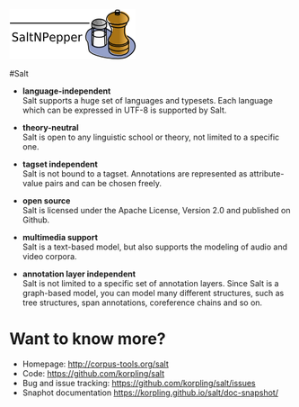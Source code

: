 ![SaltNPepper project](./gh-site/img/SaltNPepper_logo2010.png)

#Salt

* **language-independent** <br/>
Salt supports a huge set of languages and typesets. Each language which can be expressed in UTF-8 is supported by Salt.

* **theory-neutral** <br/>
Salt is open to any linguistic school or theory, not limited to a specific one.

* **tagset independent** <br/>
Salt is not bound to a tagset. Annotations are represented as attribute-value pairs and can be chosen freely.

* **open source** <br/>
Salt is licensed under the Apache License, Version 2.0 and published on Github.

* **multimedia support** <br/>
Salt is a text-based model, but also supports the modeling of audio and video corpora.

* **annotation layer independent** <br/>
Salt is not limited to a specific set of annotation layers. Since Salt is a graph-based model, you can model many different structures, such as tree structures, span annotations, coreference chains and so on.

# Want to know more?

* Homepage: http://corpus-tools.org/salt
* Code: https://github.com/korpling/salt
* Bug and issue tracking: https://github.com/korpling/salt/issues
* Snaphot documentation https://korpling.github.io/salt/doc-snapshot/
